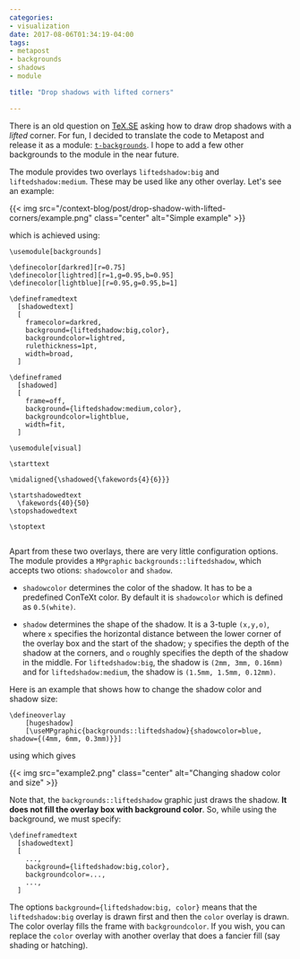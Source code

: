 ```yaml
---
categories:
- visualization
date: 2017-08-06T01:34:19-04:00
tags:
- metapost
- backgrounds
- shadows
- module

title: "Drop shadows with lifted corners"

---
```



There is an old question on [TeX.SE] asking how to draw drop shadows with a
_lifted_ corner. For fun, I decided to translate the code to Metapost and
release it as a module: [`t-backgrounds`][t-backgrounds]. I hope to add a few
other backgrounds to the module in the near future.

The module provides two overlays `liftedshadow:big` and `liftedshadow:medium`.
These may be used like any other overlay. Let's see an example:

{{< img src="/context-blog/post/drop-shadow-with-lifted-corners/example.png" class="center" alt="Simple example" >}}

<!--more-->

which is achieved using:

<pre><code><span class="Identifier">\usemodule</span><span class="Delimiter">[</span><span class="Type">backgrounds</span><span class="Delimiter">]</span>

<span class="Identifier">\definecolor</span><span class="Delimiter">[</span><span class="Type">darkred</span><span class="Delimiter">][</span><span class="Type">r=0.75</span><span class="Delimiter">]</span>
<span class="Identifier">\definecolor</span><span class="Delimiter">[</span><span class="Type">lightred</span><span class="Delimiter">][</span><span class="Type">r=1,g=0.95,b=0.95</span><span class="Delimiter">]</span>
<span class="Identifier">\definecolor</span><span class="Delimiter">[</span><span class="Type">lightblue</span><span class="Delimiter">][</span><span class="Type">r=0.95,g=0.95,b=1</span><span class="Delimiter">]  </span>

<span class="Identifier">\defineframedtext</span>
<span class="Identifier">  </span><span class="Delimiter">[</span><span class="Type">shadowedtext</span><span class="Delimiter">]</span>
<span class="Delimiter">  [</span>
<span class="Type">    framecolor=darkred,</span>
<span class="Type">    background=</span><span class="Delimiter">{</span>liftedshadow:big,color<span class="Delimiter">}</span><span class="Type">,</span>
<span class="Type">    backgroundcolor=lightred,</span>
<span class="Type">    rulethickness=1pt,</span>
<span class="Type">    width=broad,</span>
<span class="Type">  </span><span class="Delimiter">]</span>

<span class="Identifier">\defineframed</span>
<span class="Identifier">  </span><span class="Delimiter">[</span><span class="Type">shadowed</span><span class="Delimiter">]</span>
<span class="Delimiter">  [</span>
<span class="Type">    frame=off,</span>
<span class="Type">    background=</span><span class="Delimiter">{</span>liftedshadow:medium,color<span class="Delimiter">}</span><span class="Type">,</span>
<span class="Type">    backgroundcolor=lightblue,</span>
<span class="Type">    width=fit,</span>
<span class="Type">  </span><span class="Delimiter">]</span>

<span class="Identifier">\usemodule</span><span class="Delimiter">[</span><span class="Type">visual</span><span class="Delimiter">]</span>

<span class="PreProc">\starttext</span>

<span class="Statement">\midaligned</span><span class="Delimiter">{</span><span class="Statement">\shadowed</span><span class="Delimiter">{</span><span class="Statement">\fakewords</span><span class="Delimiter">{</span>4<span class="Delimiter">}{</span>6<span class="Delimiter">}}}</span>

<span class="Keyword">\startshadowedtext</span>
<span class="Keyword">  </span><span class="Statement">\fakewords</span><span class="Delimiter">{</span>40<span class="Delimiter">}{</span>50<span class="Delimiter">}</span>
<span class="Keyword">\stopshadowedtext</span>

<span class="PreProc">\stoptext</span>

</code></pre>

Apart from these two overlays, there are very little configuration options.
The module provides a `MPgraphic` `backgrounds::liftedshadow`, which accepts
two otions: `shadowcolor` and `shadow`. 

* `shadowcolor` determines the color of the shadow. It has to be a predefined
  ConTeXt color. By default it is `shadowcolor` which is defined as
  `0.5(white)`.

* `shadow` determines the shape of the shadow. It is a 3-tuple `(x,y,o)`,
  where `x` specifies the horizontal distance between the lower corner of the
  overlay box and the start of the shadow; `y` specifies the depth of the
  shadow at the corners, and `o` roughly specifies the depth of the shadow
  in the middle. For `liftedshadow:big`, the shadow is `(2mm, 3mm, 0.16mm)`
  and for `liftedshadow:medium`, the shadow is `(1.5mm, 1.5mm, 0.12mm)`.

Here is an example that shows how to change the shadow color and shadow size:

<pre><code><span class="Identifier">\defineoverlay</span>
<span class="Identifier">    </span><span class="Delimiter">[</span><span class="Type">hugeshadow</span><span class="Delimiter">]</span>
<span class="Delimiter">    [</span><span class="Type">\useMPgraphic</span><span class="Delimiter">{</span>backgrounds::liftedshadow<span class="Delimiter">}{</span>shadowcolor=blue, shadow={(4mm, 6mm, 0.3mm)<span class="Delimiter">}</span><span class="Type">}</span><span class="Delimiter">]</span>
</code></pre>

using which gives

{{< img src="example2.png" class="center" alt="Changing shadow color and size" >}}

Note that, the `backgrounds::liftedshadow` graphic just draws the shadow.
**It does not fill the overlay box with background color**. So, while using
the background, we must specify:

<pre><code><span class="Identifier">\defineframedtext</span>
<span class="Identifier">  </span><span class="Delimiter">[</span><span class="Type">shadowedtext</span><span class="Delimiter">]</span>
<span class="Delimiter">  [</span>
<span class="Type">    ...,</span>
<span class="Type">    background=</span><span class="Delimiter">{</span>liftedshadow:big,color<span class="Delimiter">}</span><span class="Type">,</span>
<span class="Type">    backgroundcolor=...,</span>
<span class="Type">    ...,</span>
<span class="Type">  </span><span class="Delimiter">]</span>
</code></pre>

The options `background={liftedshadow:big, color}` means that the
`liftedshadow:big` overlay is drawn first and then the `color` overlay
is drawn. The color overlay fills the frame with `backgroundcolor`. If you
wish, you can replace the `color` overlay with another overlay that does a
fancier fill (say shading or hatching).  

[TeX.SE]: https://tex.stackexchange.com/questions/180431/lifted-or-curved-drop-shadow
[t-backgrounds]: https://github.com/adityam/context-backgrounds
